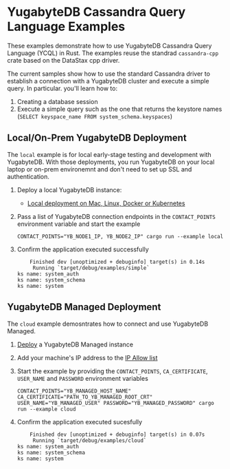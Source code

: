 # YugabyteDB Cassandra Query Language Examples

These examples demonstrate how to use YugabyteDB Cassandra Query Language (YCQL) in Rust. The examples reuse the standrad `cassandra-cpp` crate based on the DataStax cpp driver.

The current samples show how to use the standard Cassandra driver to establish a connection with a YugabyteDB cluster and execute a simple query. In particular. you'll learn how to:
1. Creating a database session
2. Execute a simple query such as the one that returns the keystore names (`SELECT keyspace_name FROM system_schema.keyspaces`)


## Local/On-Prem YugabyteDB Deployment

The `local` example is for local early-stage testing and development with YugabyteDB. With those deployments, you run YugabyteDB on your local laptop or on-prem environemnt and don't need to set up SSL and authentication.

1. Deploy a local YugabyteDB instance:
   - [Local deployment on Mac, Linux, Docker or Kubernetes](https://docs.yugabyte.com/preview/quick-start/)

2. Pass a list of YugabyteDB connection endpoints in the `CONTACT_POINTS` environment variable and start the example
    ```shell
    CONTACT_POINTS="YB_NODE1_IP, YB_NODE2_IP" cargo run --example local
    ```
    
3. Confirm the application executed successfully
    ```shell
        Finished dev [unoptimized + debuginfo] target(s) in 0.14s
         Running `target/debug/examples/simple`
    ks name: system_auth
    ks name: system_schema
    ks name: system
    ```

## YugabyteDB Managed Deployment

The `cloud` example demosntrates how to connect and use YugabyteDB Managed.

1. [Deploy](https://docs.yugabyte.com/preview/yugabyte-cloud/cloud-quickstart/) a YugabyteDB Managed instance

2. Add your machine's IP address to the [IP Allow list](https://docs.yugabyte.com/preview/yugabyte-cloud/cloud-secure-clusters/add-connections/)

3. Start the example by providing the `CONTACT_POINTS`, `CA_CERTIFICATE`, `USER_NAME` and `PASSWORD` environment variables
    ```shell
    CONTACT_POINTS="YB_MANAGED_HOST_NAME" CA_CERTIFICATE="PATH_TO_YB_MANAGED_ROOT_CRT" USER_NAME="YB_MANAGED_USER" PASSWORD="YB_MANAGED_PASSWORD" cargo run --example cloud
    ```
4. Confirm the application executed sucesfully
    ```shell
        Finished dev [unoptimized + debuginfo] target(s) in 0.07s
         Running `target/debug/examples/cloud`
    ks name: system_auth
    ks name: system_schema
    ks name: system
    ```
